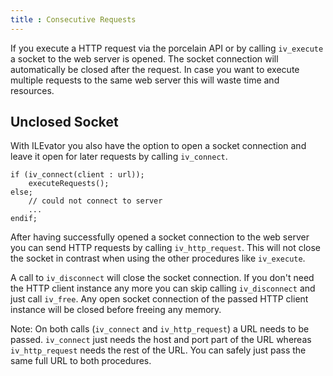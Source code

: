 ```yaml
---
title : Consecutive Requests
---
```


If you execute a HTTP request via the porcelain API or by calling `iv_execute` a socket to the web
server is opened. The socket connection will automatically be closed after the request. In case you 
want to execute multiple requests to the same web server this will waste time and resources.

## Unclosed Socket

With ILEvator you also have the option to open a socket connection and leave it open for later 
requests by calling `iv_connect`.

```
if (iv_connect(client : url));
    executeRequests();
else;
    // could not connect to server
    ...
endif;
```

After having successfully opened a socket connection to the web server you can send HTTP requests
by calling `iv_http_request`. This will not close the socket in contrast when using the other 
procedures like `iv_execute`.

A call to `iv_disconnect` will close the socket connection. If you don't need the HTTP client
instance any more you can skip calling `iv_disconnect` and just call `iv_free`. Any open socket 
connection of the passed HTTP client instance will be closed before freeing any memory.

Note: On both calls (`iv_connect` and `iv_http_request`) a URL needs to be passed. `iv_connect`
      just needs the host and port part of the URL whereas `iv_http_request` needs the rest of
      the URL. You can safely just pass the same full URL to both procedures.
